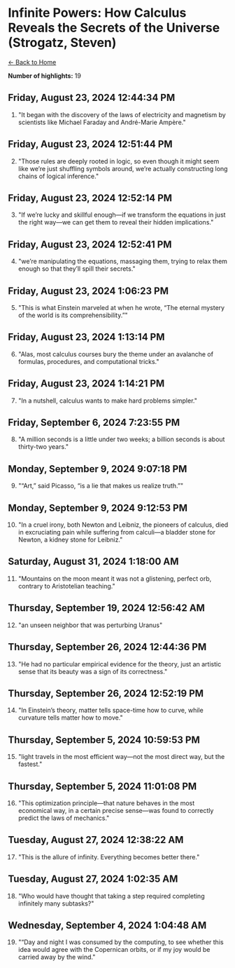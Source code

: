 # Infinite Powers: How Calculus Reveals the Secrets of the Universe (Strogatz, Steven)

[← Back to Home](Home)

**Number of highlights:** 19


## Friday, August 23, 2024 12:44:34 PM

1. "It began with the discovery of the laws of electricity and magnetism by scientists like Michael Faraday and André-Marie Ampère."


## Friday, August 23, 2024 12:51:44 PM

2. "Those rules are deeply rooted in logic, so even though it might seem like we’re just shuffling symbols around, we’re actually constructing long chains of logical inference."


## Friday, August 23, 2024 12:52:14 PM

3. "If we’re lucky and skillful enough—if we transform the equations in just the right way—we can get them to reveal their hidden implications."


## Friday, August 23, 2024 12:52:41 PM

4. "we’re manipulating the equations, massaging them, trying to relax them enough so that they’ll spill their secrets."


## Friday, August 23, 2024 1:06:23 PM

5. "This is what Einstein marveled at when he wrote, “The eternal mystery of the world is its comprehensibility.”"


## Friday, August 23, 2024 1:13:14 PM

6. "Alas, most calculus courses bury the theme under an avalanche of formulas, procedures, and computational tricks."


## Friday, August 23, 2024 1:14:21 PM

7. "In a nutshell, calculus wants to make hard problems simpler."


## Friday, September 6, 2024 7:23:55 PM

8. "A million seconds is a little under two weeks; a billion seconds is about thirty-two years."


## Monday, September 9, 2024 9:07:18 PM

9. "“Art,” said Picasso, “is a lie that makes us realize truth.”"


## Monday, September 9, 2024 9:12:53 PM

10. "In a cruel irony, both Newton and Leibniz, the pioneers of calculus, died in excruciating pain while suffering from calculi—a bladder stone for Newton, a kidney stone for Leibniz."


## Saturday, August 31, 2024 1:18:00 AM

11. "Mountains on the moon meant it was not a glistening, perfect orb, contrary to Aristotelian teaching."


## Thursday, September 19, 2024 12:56:42 AM

12. "an unseen neighbor that was perturbing Uranus"


## Thursday, September 26, 2024 12:44:36 PM

13. "He had no particular empirical evidence for the theory, just an artistic sense that its beauty was a sign of its correctness."


## Thursday, September 26, 2024 12:52:19 PM

14. "In Einstein’s theory, matter tells space-time how to curve, while curvature tells matter how to move."


## Thursday, September 5, 2024 10:59:53 PM

15. "light travels in the most efficient way—not the most direct way, but the fastest."


## Thursday, September 5, 2024 11:01:08 PM

16. "This optimization principle—that nature behaves in the most economical way, in a certain precise sense—was found to correctly predict the laws of mechanics."


## Tuesday, August 27, 2024 12:38:22 AM

17. "This is the allure of infinity. Everything becomes better there."


## Tuesday, August 27, 2024 1:02:35 AM

18. "Who would have thought that taking a step required completing infinitely many subtasks?"


## Wednesday, September 4, 2024 1:04:48 AM

19. "“Day and night I was consumed by the computing, to see whether this idea would agree with the Copernican orbits, or if my joy would be carried away by the wind."

